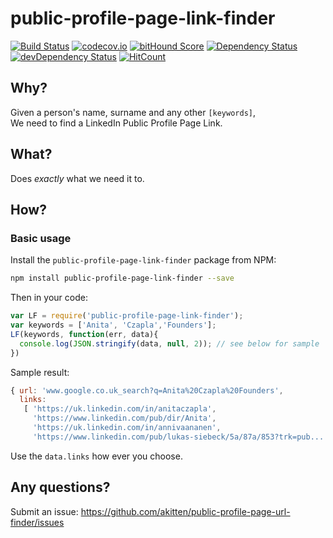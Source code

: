 # public-profile-page-link-finder

[![Build Status](https://travis-ci.org/akitten/public-profile-page-url-finder.svg)](https://travis-ci.org/akitten/public-profile-page-url-finder)
[![codecov.io](http://codecov.io/github/akitten/linkedin-public-profile-parser/coverage.svg?branch=master)](http://codecov.io/github/akitten/linkedin-public-profile-parser?branch=master)
[![bitHound Score](https://www.bithound.io/github/akitten/linkedin-public-profile-parser/badges/score.svg)](https://www.bithound.io/github/nelsonic/linkedin-public-profile-parser)
[![Dependency Status](https://david-dm.org/akitten/linkedin-public-profile-parser.svg)](https://david-dm.org/akitten/linkedin-public-profile-parser)
[![devDependency Status](https://david-dm.org/akitten/linkedin-public-profile-parser/dev-status.svg)](https://david-dm.org/akitten/linkedin-public-profile-parser#info=devDependencies)
[![HitCount](https://hitt.herokuapp.com/akitten/public-profile-page-url-finder.svg)](https://github.com/akitten/public-profile-page-url-finder)


## Why?

Given a person's name, surname and any other `[keywords]`,  
We need to find a LinkedIn Public Profile Page Link.

## What?

Does *exactly* what we need it to.

## How?

### Basic usage

Install the `public-profile-page-link-finder` package from NPM:

```sh
npm install public-profile-page-link-finder --save
```

Then in your code:

```js
var LF = require('public-profile-page-link-finder');
var keywords = ['Anita', 'Czapla','Founders'];
LF(keywords, function(err, data){
  console.log(JSON.stringify(data, null, 2)); // see below for sample
})
```

Sample result:

```js
{ url: 'www.google.co.uk_search?q=Anita%20Czapla%20Founders',
  links:
   [ 'https://uk.linkedin.com/in/anitaczapla',
     'https://www.linkedin.com/pub/dir/Anita',
     'https://uk.linkedin.com/in/annivaananen',
     'https://www.linkedin.com/pub/lukas-siebeck/5a/87a/853?trk=pub...' ] }
```

Use the `data.links` how ever you choose.

## Any questions?

Submit an issue: https://github.com/akitten/public-profile-page-url-finder/issues
